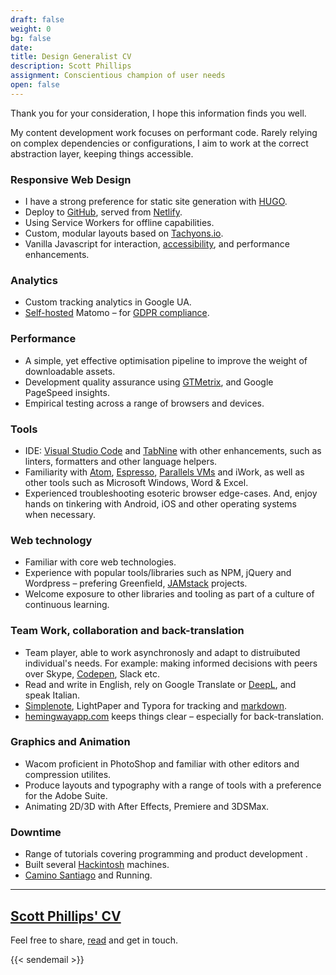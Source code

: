 ```yaml
---
draft: false
weight: 0
bg: false
date:
title: Design Generalist CV
description: Scott Phillips
assignment: Conscientious champion of user needs
open: false
---
```


Thank you for your consideration, I hope this information finds you well.

My content development work focuses on performant code. Rarely relying on complex dependencies or configurations, I aim to work at the correct abstraction layer, keeping things&nbsp;accessible.

### Responsive Web Design

*   I have a strong preference for static site generation with [HUGO](https://gohugo.io/).
*   Deploy to [GitHub](https://github.com/inspiredlabs/), served from [Netlify](https://app.netlify.com/teams/inspiredlabs/sites/).
*   Using Service Workers for offline capabilities.
*   Custom, modular layouts based on [Tachyons.io](https://tachyons.io/). <!--using [TLDR](https://tachyons-tldr.now.sh/)-->
*   Vanilla Javascript for interaction, [accessibility](https://codepen.io/inspiredlabs/pen/BgYooY), and performance enhancements<!-- –&nbsp;such as offline functionality-->.

### Analytics

*   Custom tracking analytics in Google UA.
*   [Self-hosted](https://matomo.org/gdpr/https://analytics.inspiredlabs.co.uk/) Matomo –&nbsp;for [GDPR compliance](https://matomo.org/gdpr/).

### Performance

*   A simple, yet effective optimisation pipeline to improve the weight of downloadable assets. <!-- Including [UnCSS](https://uncss-online.com/).-->
*   Development quality assurance using [GTMetrix](https://gtmetrix.com/), and Google PageSpeed&nbsp;insights. <!-- and webpagetest: https://www.webpagetest.org/-->
*   Empirical testing across a range of browsers and&nbsp;devices.

<!-- ### SEO -->

<!-- https://gtmetrix.com (84% @27.11.2019) -->
<!-- https://testmysite.io (99% @27.11.2019) -->
<!-- https://cards-dev.twitter.com/validator Lacks social signals. -->
<!-- https://freetools.seobility.net/en/seocheck (87% @27.11.2019) -->
<!-- https://search.google.com/test/mobile-friendly (!execute iFrame @27.11.2019) -->
<!-- https://moz.com/domain-analysis?site=pablowoodward.com Domain Authority: 12 -->
<!-- https://search.google.com/structured-data/testing-tool (FIXME: 55 ERRORS, 2 WARNINGS) -->
<!-- https://json-ld.org/playground/ (note: person, event, place or activity. -->


### Tools

*   IDE: [Visual Studio Code](https://code.visualstudio.com/docs/setup/mac) and [TabNine](https://www.tabnine.com/) with other enhancements, such as linters, formatters and other language helpers.
*   Familiarity with [Atom](https://atom.io/), [Espresso](https://www.espressoapp.com/), <!--[Brackets](http://brackets.io/)--> [Parallels VMs](https://www.parallels.com/products/desktop/) and iWork, as well as other tools such as Microsoft Windows, Word &&nbsp;Excel.
*   Experienced troubleshooting esoteric browser edge-cases. And, enjoy hands on tinkering with Android, iOS and other operating systems when&nbsp;necessary.

### Web technology

*   Familiar with core web technologies.
*   Experience with popular tools/libraries such as NPM, jQuery and Wordpress – prefering Greenfield, [JAMstack](https://www.netlify.com/jamstack/) projects.
*   Welcome exposure to other libraries and tooling as part of a culture of continuous&nbsp;learning.

### Team Work, collaboration and back-translation

*   Team player, able to work asynchronosly and adapt to distruibuted individual's needs. For example: making informed decisions with peers over Skype, [Codepen](https://codepen.io/inspiredlabs), Slack&nbsp;etc. <!--StackOverFlow, Zoom-->
*   Read and write in English, rely on Google Translate or [DeepL](https://www.deepl.com/translator), and speak&nbsp;Italian.
*   [Simplenote](https://simplenote.com/help/#markdown), LightPaper and Typora for tracking and [markdown](https://www.browserling.com/tools/html-to-markdown).
*   [hemingwayapp.com](https://hemingwayapp.com) keeps things clear –&nbsp;especially for back-translation.

### Graphics and Animation

*   Wacom proficient in PhotoShop and familiar with other editors and compression utilites.
*   Produce layouts and typography with a range of tools with a preference for the Adobe Suite.
*   Animating 2D/3D with After Effects, Premiere and 3DSMax.
<!-- *   Other creative packages inc. , CorelDRAW, FontForge, FontExplorerPro, Bridge, XnView, Rhinoceros, Maxon C4D and Maya. -->



### Downtime

*   Range of&nbsp;tutorials covering programming and product development <!--scaleable AI, Python and OpenCV-->.
*   Built several [Hackintosh](https://codepen.io/inspiredlabs/post/upcycling) machines.
*   [Camino Santiago](https://duckduckgo.com/?q=camino+de+santiago) and Running.

* * *

## [Scott Phillips' CV](https://inspiredlabs.co.uk/cv/interaction-designer-scott-phillips-cv-2020.pdf)
Feel free to share, [read](https://inspiredlabs.co.uk/cv/interaction-designer-scott-phillips-cv-2020.pdf) and get in&nbsp;touch.

{{< sendemail >}}






<!--{{/* < contact > */}}



Clients are mainly technical service agencies that require working prototypes, or turn-key website design and content delivery. Examples not limited to:

*   [Vaultarch](https://vaultarch.com/information). A multi award winning Legal-tech startup protecting valuables.
*   Travel Tours & Guided Trips for [National Geographic](https://inspiredlabs.co.uk/j/) Expeditions.
*   Locality. A data entry and sanitisation platform that outputs a JSON API for an estate agent.
*   [3Si](https://inspiredlabs.co.uk/3-si.com). A software house selling web and desktop client CRM products.

I’m familiar with core web technologies and have experience with popular libraries and tooling such as NPM, jQuery and Wordpress – prefering Greenfield, [JAMstack](https://www.netlify.com/jamstack/) projects.

My background is actually in visual communication. Although I’d built websites prior to 2008, I aimed to be part of the mobile web as that took off. I’m happy to show you [bits-and-bobs](https://inspiredlabs.co.uk/design-generalist.html) that include graphic design, typefaces, 3D graphics, animation, design systems and templates leading to the present, as a developer.

*   , and  Ubuntu, Mint and Debian builds

Again, thanks for thinking of me, I welcome inquires and aim to be as flexible as possible.



-->
